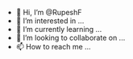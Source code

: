 - 👋 Hi, I’m @RupeshF
- 👀 I’m interested in ...
- 🌱 I’m currently learning ...
- 💞️ I’m looking to collaborate on ...
- 📫 How to reach me ...

<!---
RupeshF/RupeshF is a ✨ special ✨ repository because its `README.md` (this file) appears on your GitHub profile.
You can click the Preview link to take a look at your changes.
--->
